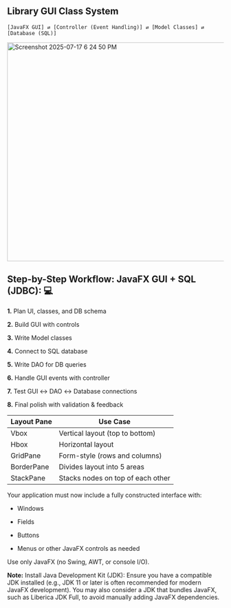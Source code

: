 ## Library GUI Class System

    [JavaFX GUI] ⇄ [Controller (Event Handling)] ⇄ [Model Classes] ⇄ [Database (SQL)]

<img width="596" height="508" alt="Screenshot 2025-07-17 6 24 50 PM" src="https://github.com/user-attachments/assets/1a7eff21-fac7-47aa-b0cc-86fed708de54" />

## Step-by-Step Workflow: JavaFX GUI + SQL (JDBC): :computer:

**1.** Plan UI, classes, and DB schema
  
**2.** Build GUI with controls
  
**3.** Write Model classes

**4.** Connect to SQL database

**5.** Write DAO for DB queries

**6.** Handle GUI events with controller

**7.** Test GUI ↔ DAO ↔ Database connections

**8.** Final polish with validation & feedback

|    Layout Pane   |             Use Case              |
|------------------|-----------------------------------|
|     Vbox         | Vertical layout (top to bottom)   |
|     Hbox         | Horizontal layout                 |
|     GridPane     | Form-style (rows and columns)     |
|     BorderPane   | Divides layout into 5 areas       |
|     StackPane    | Stacks nodes on top of each other |

Your application must now include a fully constructed interface with:

- Windows

- Fields

- Buttons

- Menus or other JavaFX controls as needed

Use only JavaFX (no Swing, AWT, or console I/O).

**Note:** Install Java Development Kit (JDK): Ensure you have a compatible JDK installed (e.g., JDK 11 or later is often recommended for modern JavaFX development). You may also consider a JDK that bundles JavaFX, such as Liberica JDK Full, to avoid manually adding JavaFX dependencies.
   
